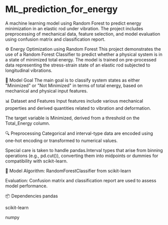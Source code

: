 # ML_prediction_for_energy
A machine learning model using Random Forest to predict energy minimization in an elastic rod under vibration. The project includes preprocessing of mechanical data, feature selection, and model evaluation using confusion matrix and classification report.


⚙️ Energy Optimization using Random Forest
This project demonstrates the use of a Random Forest Classifier to predict whether a physical system is in a state of minimized total energy. The model is trained on pre-processed data representing the stress-strain state of an elastic rod subjected to longitudinal vibrations.

🧠 Model Goal
The main goal is to classify system states as either "Minimized" or "Not Minimized" in terms of total energy, based on mechanical and physical input features.

📊 Dataset and Features
Input features include various mechanical properties and derived quantities related to vibration and deformation.

The target variable is Minimized, derived from a threshold on the Total_Energy column.

🔍 Preprocessing
Categorical and interval-type data are encoded using one-hot encoding or transformed to numerical values.

Special care is taken to handle pandas.Interval types that arise from binning operations (e.g., pd.cut()), converting them into midpoints or dummies for compatibility with scikit-learn.

🚀 Model
Algorithm: RandomForestClassifier from scikit-learn

Evaluation: Confusion matrix and classification report are used to assess model performance.

📦 Dependencies
pandas

scikit-learn

numpy
